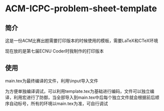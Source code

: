 # ACM-ICPC-problem-sheet-template

## 简介
这是一份ACM比赛出题需要打印版本的时候使用的模板，需要LaTeX和CTeX环境

现在放的是第七届ECNU Coder时我制作的打印版本

## 使用
main.tex为最终编译的文件，利用\input导入文件

为方便单独编译调试，可以利用template.tex为基础进行编码，文件可以独立编译，利用宏进行了防御，当全部导入到main.tex中后每个独立文件就会根据前后顺序自动标号，所有的环境以main.tex为准，可自行调试
